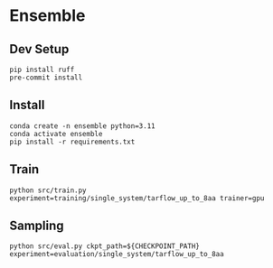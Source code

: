 # Ensemble

## Dev Setup

```
pip install ruff
pre-commit install
```

## Install
```
conda create -n ensemble python=3.11
conda activate ensemble
pip install -r requirements.txt
```

## Train
```
python src/train.py experiment=training/single_system/tarflow_up_to_8aa trainer=gpu
```

## Sampling
```
python src/eval.py ckpt_path=${CHECKPOINT_PATH} experiment=evaluation/single_system/tarflow_up_to_8aa

```
